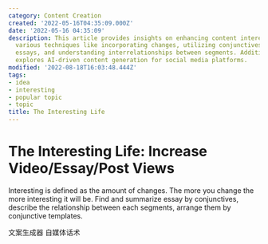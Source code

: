 ```yaml
---
category: Content Creation
created: '2022-05-16T04:35:09.000Z'
date: '2022-05-16 04:35:09'
description: This article provides insights on enhancing content interest through
  various techniques like incorporating changes, utilizing conjunctives to summarize
  essays, and understanding interrelationships between segments. Additionally, it
  explores AI-driven content generation for social media platforms.
modified: '2022-08-18T16:03:48.444Z'
tags:
- idea
- interesting
- popular topic
- topic
title: The Interesting Life
---
```


# The Interesting Life: Increase Video/Essay/Post Views

Interesting is defined as the amount of changes. The more you change the more interesting it will be.
Find and summarize essay by conjunctives, describe the relationship between each segments, arrange them by conjunctive templates.

文案生成器 自媒体话术
